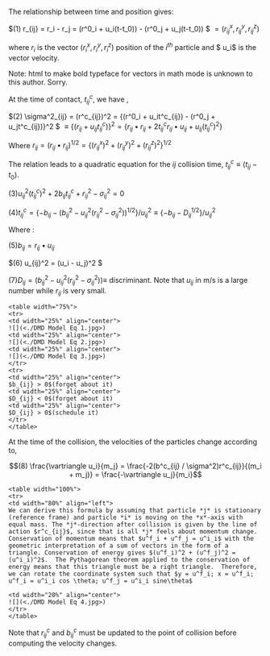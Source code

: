 

The relationship between time and position gives:


$(1) r_{ij} = r_i - r_j = (r^0_i + u_i(t-t_0)) - (r^0_j + u_j(t-t_0)) $
 $= (r^x_{ij}, r^y_{ij}, r^z_{ij})$

  
where $r_i$ is the vector $(r^x_i, r^y_i, r^z_i)$ position of the $i^{th}$ particle and $ u_i$ is the vector velocity.  

Note: html to make bold typeface for vectors in math mode is unknown to this author. Sorry.

At the time of contact, $t^c_{ij}$, we have ,


$(2) \sigma^2_{ij} = (r^c_{ij})^2 = \{(r^0_i + u_it^c_{ij}) - (r^0_j + u_jt^c_{ij})\}^2 $
 $\equiv \{(r_{ij} + u_{ij}t^c_{ij})\}^2 = \{r_{ij} \bullet r_{ij} + 2t^c_{ij}r_{ij} \bullet u_{ij} + u_{ij}(t^c_{ij})^2\}$


Where $r_{ij} = (r_{ij} \bullet r_{ij})^{1/2} = \{ (r^x_{ij})^2 + (r^y_{ij})^2 + (r^z_{ij})^2 \}^{1/2}$


The relation leads to a quadratic equation for the *ij* collision time, $t^c_{ij} \equiv (t_{ij} - t_0)$.


$(3) u^2_{ij}(t^c_{ij})^2 + 2b_{ij}t^c_{ij} + r^2_{ij} - \sigma^2_{ij} = 0$

$(4) t^c_{ij} = \{-b_{ij} - (b^2_{ij} - u^2_{ij}(r^2_{ij} - \sigma^2_{ij}))^{1/2} \} / u^2_{ij} \equiv \{-b_{ij} - D^{1/2}_{ij}\} / u^2_{ij}$


Where :

$(5) b_{ij} = r_{ij} \bullet u_{ij}$


$(6) u_{ij}^2 = (u_i - u_j)^2 $ 


$(7) D_{ij} = (b^2_{ij} - u^2_{ij}(r^2_{ij} - \sigma^2_{ij})) \equiv$ discriminant.  Note that $u_{ij}$ in m/s is a large number while $r_{ij}$ is very small.


```
<table width="75%">
<tr>
<td width="25%" align="center">
![](<./DMD Model Eq 1.jpg>)
<td width="25%" align="center">
![](<./DMD Model Eq 2.jpg>)
<td width="25%" align="center">
![](<./DMD Model Eq 3.jpg>)
</tr>
<tr>
<td width="25%" align="center">
$b_{ij} > 0$(forget about it)
<td width="25%" align="center">
$D_{ij} < 0$(forget about it)
<td width="25%" align="center">
$D_{ij} > 0$(schedule it)
</tr>
</table>
```

At the time of the collision, the velocities of the particles change according to,


$$(8) \frac{\vartriangle u_i}{m_j} = \frac{-2(b^c_{ij} / \sigma^2)r^c_{ij}}{(m_i + m_j)} = \frac{-\vartriangle u_j}{m_i}$$

```
<table width="100%">
<tr>
<td width="80%" align="left">
We can derive this formula by assuming that particle *j* is stationary (reference frame) and particle *i* is moving on the *x*-axis with equal mass. The *j*-direction after collision is given by the line of action $r^c_{ij}$, since that is all *j* feels about momentum change.  Conservation of momentum means that $u^f_i + u^f_j = u^i_i$ with the geometric interpretation of a sum of vectors in the form of a triangle. Conservation of energy gives $(u^f_i)^2 + (u^f_j)^2 = (u^i_i)^2$.  The Pythagorean theorem applied to the conservation of energy means that this triangle must be a right triangle.  Therefore, we can rotate the coordinate system such that $y = u^f_i; x = u^f_i; u^f_i = u^i_i cos \theta; u^f_j = u^i_i sine\theta$

<td width="20%" align="center">
![](<./DMD Model Eq 4.jpg>)
</tr>
</table>
```

Note that $r^c_{ij}$ and $b^c_{ij}$ must be updated to the point of collision before computing the velocity changes.
